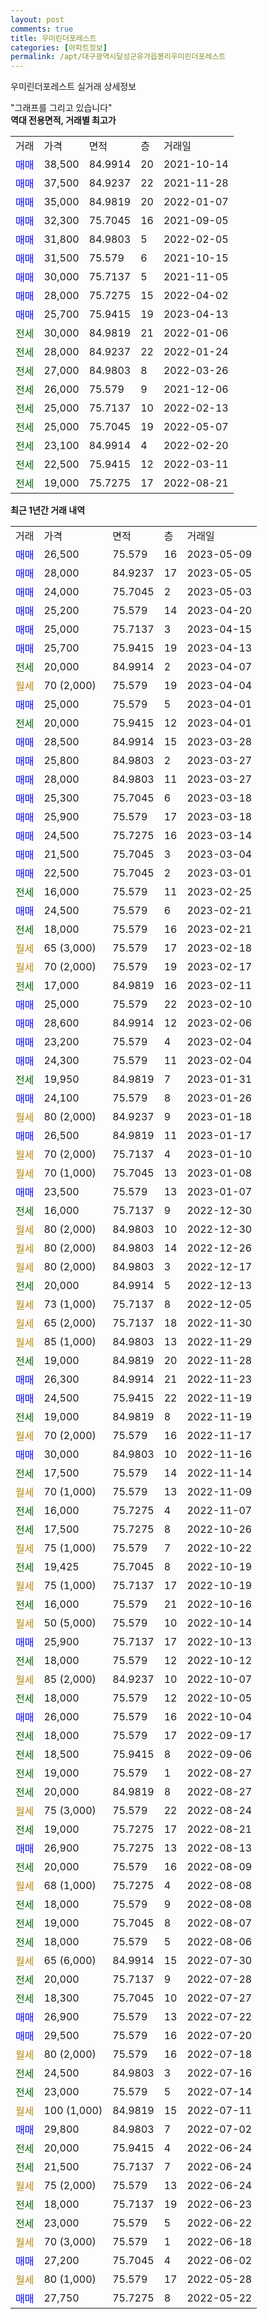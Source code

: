 ```yaml
---
layout: post
comments: true
title: 우미린더포레스트
categories: [아파트정보]
permalink: /apt/대구광역시달성군유가읍봉리우미린더포레스트
---
```


우미린더포레스트 실거래 상세정보

<script type="text/javascript">
  google.charts.load('current', {'packages':['line', 'corechart']});
  google.charts.setOnLoadCallback(drawChart);

  function drawChart() {
    var data = new google.visualization.DataTable();
    data.addColumn('date', '거래일');
    data.addColumn('number', "매매");
    data.addColumn('number', "전세");
    data.addColumn('number', "전매");

    data.addRows([[new Date(Date.parse("2023-05-09")), 26500, null, null], [new Date(Date.parse("2023-05-05")), 28000, null, null], [new Date(Date.parse("2023-05-03")), 24000, null, null], [new Date(Date.parse("2023-04-20")), 25200, null, null], [new Date(Date.parse("2023-04-15")), 25000, null, null], [new Date(Date.parse("2023-04-13")), 25700, null, null], [new Date(Date.parse("2023-04-07")), null, 20000, null], [new Date(Date.parse("2023-04-04")), null, null, null], [new Date(Date.parse("2023-04-01")), 25000, null, null], [new Date(Date.parse("2023-04-01")), null, 20000, null], [new Date(Date.parse("2023-03-28")), 28500, null, null], [new Date(Date.parse("2023-03-27")), 25800, null, null], [new Date(Date.parse("2023-03-27")), 28000, null, null], [new Date(Date.parse("2023-03-18")), 25300, null, null], [new Date(Date.parse("2023-03-18")), 25900, null, null], [new Date(Date.parse("2023-03-14")), 24500, null, null], [new Date(Date.parse("2023-03-04")), 21500, null, null], [new Date(Date.parse("2023-03-01")), 22500, null, null], [new Date(Date.parse("2023-02-25")), null, 16000, null], [new Date(Date.parse("2023-02-21")), 24500, null, null], [new Date(Date.parse("2023-02-21")), null, 18000, null], [new Date(Date.parse("2023-02-18")), null, null, null], [new Date(Date.parse("2023-02-17")), null, null, null], [new Date(Date.parse("2023-02-11")), null, 17000, null], [new Date(Date.parse("2023-02-10")), 25000, null, null], [new Date(Date.parse("2023-02-06")), 28600, null, null], [new Date(Date.parse("2023-02-04")), 23200, null, null], [new Date(Date.parse("2023-02-04")), 24300, null, null], [new Date(Date.parse("2023-01-31")), null, 19950, null], [new Date(Date.parse("2023-01-26")), 24100, null, null], [new Date(Date.parse("2023-01-18")), null, null, null], [new Date(Date.parse("2023-01-17")), 26500, null, null], [new Date(Date.parse("2023-01-10")), null, null, null], [new Date(Date.parse("2023-01-08")), null, null, null], [new Date(Date.parse("2023-01-07")), 23500, null, null], [new Date(Date.parse("2022-12-30")), null, 16000, null], [new Date(Date.parse("2022-12-30")), null, null, null], [new Date(Date.parse("2022-12-26")), null, null, null], [new Date(Date.parse("2022-12-17")), null, null, null], [new Date(Date.parse("2022-12-13")), null, 20000, null], [new Date(Date.parse("2022-12-05")), null, null, null], [new Date(Date.parse("2022-11-30")), null, null, null], [new Date(Date.parse("2022-11-29")), null, null, null], [new Date(Date.parse("2022-11-28")), null, 19000, null], [new Date(Date.parse("2022-11-23")), 26300, null, null], [new Date(Date.parse("2022-11-19")), 24500, null, null], [new Date(Date.parse("2022-11-19")), null, 19000, null], [new Date(Date.parse("2022-11-17")), null, null, null], [new Date(Date.parse("2022-11-16")), 30000, null, null], [new Date(Date.parse("2022-11-14")), null, 17500, null], [new Date(Date.parse("2022-11-09")), null, null, null], [new Date(Date.parse("2022-11-07")), null, 16000, null], [new Date(Date.parse("2022-10-26")), null, 17500, null], [new Date(Date.parse("2022-10-22")), null, null, null], [new Date(Date.parse("2022-10-19")), null, 19425, null], [new Date(Date.parse("2022-10-19")), null, null, null], [new Date(Date.parse("2022-10-16")), null, 16000, null], [new Date(Date.parse("2022-10-14")), null, null, null], [new Date(Date.parse("2022-10-13")), 25900, null, null], [new Date(Date.parse("2022-10-12")), null, 18000, null], [new Date(Date.parse("2022-10-07")), null, null, null], [new Date(Date.parse("2022-10-05")), null, 18000, null], [new Date(Date.parse("2022-10-04")), 26000, null, null], [new Date(Date.parse("2022-09-17")), null, 18000, null], [new Date(Date.parse("2022-09-06")), null, 18500, null], [new Date(Date.parse("2022-08-27")), null, 19000, null], [new Date(Date.parse("2022-08-27")), null, 20000, null], [new Date(Date.parse("2022-08-24")), null, null, null], [new Date(Date.parse("2022-08-21")), null, 19000, null], [new Date(Date.parse("2022-08-13")), 26900, null, null], [new Date(Date.parse("2022-08-09")), null, 20000, null], [new Date(Date.parse("2022-08-08")), null, null, null], [new Date(Date.parse("2022-08-08")), null, 18000, null], [new Date(Date.parse("2022-08-07")), null, 19000, null], [new Date(Date.parse("2022-08-06")), null, 18000, null], [new Date(Date.parse("2022-07-30")), null, null, null], [new Date(Date.parse("2022-07-28")), null, 20000, null], [new Date(Date.parse("2022-07-27")), null, 18300, null], [new Date(Date.parse("2022-07-22")), 26900, null, null], [new Date(Date.parse("2022-07-20")), 29500, null, null], [new Date(Date.parse("2022-07-18")), null, null, null], [new Date(Date.parse("2022-07-16")), null, 24500, null], [new Date(Date.parse("2022-07-14")), null, 23000, null], [new Date(Date.parse("2022-07-11")), null, null, null], [new Date(Date.parse("2022-07-02")), 29800, null, null], [new Date(Date.parse("2022-06-24")), null, 20000, null], [new Date(Date.parse("2022-06-24")), null, 21500, null], [new Date(Date.parse("2022-06-24")), null, null, null], [new Date(Date.parse("2022-06-23")), null, 18000, null], [new Date(Date.parse("2022-06-22")), null, 23000, null], [new Date(Date.parse("2022-06-18")), null, null, null], [new Date(Date.parse("2022-06-02")), 27200, null, null], [new Date(Date.parse("2022-05-28")), null, null, null], [new Date(Date.parse("2022-05-22")), 27750, null, null]]);

    var options = {
      hAxis: {
        format: 'yyyy/MM/dd'
      },    
      lineWidth: 0,
      pointsVisible: true,    
      title: '최근 1년간 유형별 실거래가 분포',
      legend: { position: 'bottom' }
    };

    var formatter = new google.visualization.NumberFormat({pattern:'###,###'} );
    formatter.format(data, 1);
    formatter.format(data, 2);
    
    setTimeout(function() {
        var chart = new google.visualization.LineChart(document.getElementById('columnchart_material'));
        chart.draw(data, (options));
        document.getElementById('loading').style.display = 'none';
    }, 200);
  }
</script>


<div id="loading" style="z-index:20; display: block; margin-left: 0px">"그래프를 그리고 있습니다"</div>
<div id="columnchart_material" style="width: 95%; margin-left: 0px; display: block"></div>
<!-- contents start -->
<b>역대 전용면적, 거래별 최고가</b>
<table class="sortable">
    <tr>
      <td>거래</td>
      <td>가격</td>
      <td>면적</td>
      <td>층</td>
      <td>거래일</td>
    </tr>
        <tr>
          <td><a style="color: blue">매매</a></td>
          <td>38,500</td>
          <td>84.9914</td>
          <td>20</td>
          <td>2021-10-14</td>
        </tr>            <tr>
          <td><a style="color: blue">매매</a></td>
          <td>37,500</td>
          <td>84.9237</td>
          <td>22</td>
          <td>2021-11-28</td>
        </tr>            <tr>
          <td><a style="color: blue">매매</a></td>
          <td>35,000</td>
          <td>84.9819</td>
          <td>20</td>
          <td>2022-01-07</td>
        </tr>            <tr>
          <td><a style="color: blue">매매</a></td>
          <td>32,300</td>
          <td>75.7045</td>
          <td>16</td>
          <td>2021-09-05</td>
        </tr>            <tr>
          <td><a style="color: blue">매매</a></td>
          <td>31,800</td>
          <td>84.9803</td>
          <td>5</td>
          <td>2022-02-05</td>
        </tr>            <tr>
          <td><a style="color: blue">매매</a></td>
          <td>31,500</td>
          <td>75.579</td>
          <td>6</td>
          <td>2021-10-15</td>
        </tr>            <tr>
          <td><a style="color: blue">매매</a></td>
          <td>30,000</td>
          <td>75.7137</td>
          <td>5</td>
          <td>2021-11-05</td>
        </tr>            <tr>
          <td><a style="color: blue">매매</a></td>
          <td>28,000</td>
          <td>75.7275</td>
          <td>15</td>
          <td>2022-04-02</td>
        </tr>            <tr>
          <td><a style="color: blue">매매</a></td>
          <td>25,700</td>
          <td>75.9415</td>
          <td>19</td>
          <td>2023-04-13</td>
        </tr>        
        <tr>
              <td><a style="color: darkgreen">전세</a></td>
              <td>30,000</td>
              <td>84.9819</td>
              <td>21</td>
              <td>2022-01-06</td>
            </tr>            <tr>
              <td><a style="color: darkgreen">전세</a></td>
              <td>28,000</td>
              <td>84.9237</td>
              <td>22</td>
              <td>2022-01-24</td>
            </tr>            <tr>
              <td><a style="color: darkgreen">전세</a></td>
              <td>27,000</td>
              <td>84.9803</td>
              <td>8</td>
              <td>2022-03-26</td>
            </tr>            <tr>
              <td><a style="color: darkgreen">전세</a></td>
              <td>26,000</td>
              <td>75.579</td>
              <td>9</td>
              <td>2021-12-06</td>
            </tr>            <tr>
              <td><a style="color: darkgreen">전세</a></td>
              <td>25,000</td>
              <td>75.7137</td>
              <td>10</td>
              <td>2022-02-13</td>
            </tr>            <tr>
              <td><a style="color: darkgreen">전세</a></td>
              <td>25,000</td>
              <td>75.7045</td>
              <td>19</td>
              <td>2022-05-07</td>
            </tr>            <tr>
              <td><a style="color: darkgreen">전세</a></td>
              <td>23,100</td>
              <td>84.9914</td>
              <td>4</td>
              <td>2022-02-20</td>
            </tr>            <tr>
              <td><a style="color: darkgreen">전세</a></td>
              <td>22,500</td>
              <td>75.9415</td>
              <td>12</td>
              <td>2022-03-11</td>
            </tr>            <tr>
              <td><a style="color: darkgreen">전세</a></td>
              <td>19,000</td>
              <td>75.7275</td>
              <td>17</td>
              <td>2022-08-21</td>
            </tr>        
    
</table>

<b>최근 1년간 거래 내역</b>

<table class="sortable">
    <tr>
      <td>거래</td>
      <td>가격</td>
      <td>면적</td>
      <td>층</td>
      <td>거래일</td>
    </tr>
    <tr>
      <td><a style="color: blue">매매</a></td>
      <td>26,500</td>
      <td>75.579</td>
      <td>16</td>
      <td>2023-05-09</td>
    </tr>          <tr>
      <td><a style="color: blue">매매</a></td>
      <td>28,000</td>
      <td>84.9237</td>
      <td>17</td>
      <td>2023-05-05</td>
    </tr>          <tr>
      <td><a style="color: blue">매매</a></td>
      <td>24,000</td>
      <td>75.7045</td>
      <td>2</td>
      <td>2023-05-03</td>
    </tr>          <tr>
      <td><a style="color: blue">매매</a></td>
      <td>25,200</td>
      <td>75.579</td>
      <td>14</td>
      <td>2023-04-20</td>
    </tr>          <tr>
      <td><a style="color: blue">매매</a></td>
      <td>25,000</td>
      <td>75.7137</td>
      <td>3</td>
      <td>2023-04-15</td>
    </tr>          <tr>
      <td><a style="color: blue">매매</a></td>
      <td>25,700</td>
      <td>75.9415</td>
      <td>19</td>
      <td>2023-04-13</td>
    </tr>          <tr>
      <td><a style="color: darkgreen">전세</a></td>
      <td>20,000</td>
      <td>84.9914</td>
      <td>2</td>
      <td>2023-04-07</td>
    </tr>          <tr>
      <td><a style="color: darkgoldenrod">월세</a></td>
      <td>70 (2,000)</td>
      <td>75.579</td>
      <td>19</td>
      <td>2023-04-04</td>
    </tr>          <tr>
      <td><a style="color: blue">매매</a></td>
      <td>25,000</td>
      <td>75.579</td>
      <td>5</td>
      <td>2023-04-01</td>
    </tr>          <tr>
      <td><a style="color: darkgreen">전세</a></td>
      <td>20,000</td>
      <td>75.9415</td>
      <td>12</td>
      <td>2023-04-01</td>
    </tr>          <tr>
      <td><a style="color: blue">매매</a></td>
      <td>28,500</td>
      <td>84.9914</td>
      <td>15</td>
      <td>2023-03-28</td>
    </tr>          <tr>
      <td><a style="color: blue">매매</a></td>
      <td>25,800</td>
      <td>84.9803</td>
      <td>2</td>
      <td>2023-03-27</td>
    </tr>          <tr>
      <td><a style="color: blue">매매</a></td>
      <td>28,000</td>
      <td>84.9803</td>
      <td>11</td>
      <td>2023-03-27</td>
    </tr>          <tr>
      <td><a style="color: blue">매매</a></td>
      <td>25,300</td>
      <td>75.7045</td>
      <td>6</td>
      <td>2023-03-18</td>
    </tr>          <tr>
      <td><a style="color: blue">매매</a></td>
      <td>25,900</td>
      <td>75.579</td>
      <td>17</td>
      <td>2023-03-18</td>
    </tr>          <tr>
      <td><a style="color: blue">매매</a></td>
      <td>24,500</td>
      <td>75.7275</td>
      <td>16</td>
      <td>2023-03-14</td>
    </tr>          <tr>
      <td><a style="color: blue">매매</a></td>
      <td>21,500</td>
      <td>75.7045</td>
      <td>3</td>
      <td>2023-03-04</td>
    </tr>          <tr>
      <td><a style="color: blue">매매</a></td>
      <td>22,500</td>
      <td>75.7045</td>
      <td>2</td>
      <td>2023-03-01</td>
    </tr>          <tr>
      <td><a style="color: darkgreen">전세</a></td>
      <td>16,000</td>
      <td>75.579</td>
      <td>11</td>
      <td>2023-02-25</td>
    </tr>          <tr>
      <td><a style="color: blue">매매</a></td>
      <td>24,500</td>
      <td>75.579</td>
      <td>6</td>
      <td>2023-02-21</td>
    </tr>          <tr>
      <td><a style="color: darkgreen">전세</a></td>
      <td>18,000</td>
      <td>75.579</td>
      <td>16</td>
      <td>2023-02-21</td>
    </tr>          <tr>
      <td><a style="color: darkgoldenrod">월세</a></td>
      <td>65 (3,000)</td>
      <td>75.579</td>
      <td>17</td>
      <td>2023-02-18</td>
    </tr>          <tr>
      <td><a style="color: darkgoldenrod">월세</a></td>
      <td>70 (2,000)</td>
      <td>75.579</td>
      <td>19</td>
      <td>2023-02-17</td>
    </tr>          <tr>
      <td><a style="color: darkgreen">전세</a></td>
      <td>17,000</td>
      <td>84.9819</td>
      <td>16</td>
      <td>2023-02-11</td>
    </tr>          <tr>
      <td><a style="color: blue">매매</a></td>
      <td>25,000</td>
      <td>75.579</td>
      <td>22</td>
      <td>2023-02-10</td>
    </tr>          <tr>
      <td><a style="color: blue">매매</a></td>
      <td>28,600</td>
      <td>84.9914</td>
      <td>12</td>
      <td>2023-02-06</td>
    </tr>          <tr>
      <td><a style="color: blue">매매</a></td>
      <td>23,200</td>
      <td>75.579</td>
      <td>4</td>
      <td>2023-02-04</td>
    </tr>          <tr>
      <td><a style="color: blue">매매</a></td>
      <td>24,300</td>
      <td>75.579</td>
      <td>11</td>
      <td>2023-02-04</td>
    </tr>          <tr>
      <td><a style="color: darkgreen">전세</a></td>
      <td>19,950</td>
      <td>84.9819</td>
      <td>7</td>
      <td>2023-01-31</td>
    </tr>          <tr>
      <td><a style="color: blue">매매</a></td>
      <td>24,100</td>
      <td>75.579</td>
      <td>8</td>
      <td>2023-01-26</td>
    </tr>          <tr>
      <td><a style="color: darkgoldenrod">월세</a></td>
      <td>80 (2,000)</td>
      <td>84.9237</td>
      <td>9</td>
      <td>2023-01-18</td>
    </tr>          <tr>
      <td><a style="color: blue">매매</a></td>
      <td>26,500</td>
      <td>84.9819</td>
      <td>11</td>
      <td>2023-01-17</td>
    </tr>          <tr>
      <td><a style="color: darkgoldenrod">월세</a></td>
      <td>70 (2,000)</td>
      <td>75.7137</td>
      <td>4</td>
      <td>2023-01-10</td>
    </tr>          <tr>
      <td><a style="color: darkgoldenrod">월세</a></td>
      <td>70 (1,000)</td>
      <td>75.7045</td>
      <td>13</td>
      <td>2023-01-08</td>
    </tr>          <tr>
      <td><a style="color: blue">매매</a></td>
      <td>23,500</td>
      <td>75.579</td>
      <td>13</td>
      <td>2023-01-07</td>
    </tr>          <tr>
      <td><a style="color: darkgreen">전세</a></td>
      <td>16,000</td>
      <td>75.7137</td>
      <td>9</td>
      <td>2022-12-30</td>
    </tr>          <tr>
      <td><a style="color: darkgoldenrod">월세</a></td>
      <td>80 (2,000)</td>
      <td>84.9803</td>
      <td>10</td>
      <td>2022-12-30</td>
    </tr>          <tr>
      <td><a style="color: darkgoldenrod">월세</a></td>
      <td>80 (2,000)</td>
      <td>84.9803</td>
      <td>14</td>
      <td>2022-12-26</td>
    </tr>          <tr>
      <td><a style="color: darkgoldenrod">월세</a></td>
      <td>80 (2,000)</td>
      <td>84.9803</td>
      <td>3</td>
      <td>2022-12-17</td>
    </tr>          <tr>
      <td><a style="color: darkgreen">전세</a></td>
      <td>20,000</td>
      <td>84.9914</td>
      <td>5</td>
      <td>2022-12-13</td>
    </tr>          <tr>
      <td><a style="color: darkgoldenrod">월세</a></td>
      <td>73 (1,000)</td>
      <td>75.7137</td>
      <td>8</td>
      <td>2022-12-05</td>
    </tr>          <tr>
      <td><a style="color: darkgoldenrod">월세</a></td>
      <td>65 (2,000)</td>
      <td>75.7137</td>
      <td>18</td>
      <td>2022-11-30</td>
    </tr>          <tr>
      <td><a style="color: darkgoldenrod">월세</a></td>
      <td>85 (1,000)</td>
      <td>84.9803</td>
      <td>13</td>
      <td>2022-11-29</td>
    </tr>          <tr>
      <td><a style="color: darkgreen">전세</a></td>
      <td>19,000</td>
      <td>84.9819</td>
      <td>20</td>
      <td>2022-11-28</td>
    </tr>          <tr>
      <td><a style="color: blue">매매</a></td>
      <td>26,300</td>
      <td>84.9914</td>
      <td>21</td>
      <td>2022-11-23</td>
    </tr>          <tr>
      <td><a style="color: blue">매매</a></td>
      <td>24,500</td>
      <td>75.9415</td>
      <td>22</td>
      <td>2022-11-19</td>
    </tr>          <tr>
      <td><a style="color: darkgreen">전세</a></td>
      <td>19,000</td>
      <td>84.9819</td>
      <td>8</td>
      <td>2022-11-19</td>
    </tr>          <tr>
      <td><a style="color: darkgoldenrod">월세</a></td>
      <td>70 (2,000)</td>
      <td>75.579</td>
      <td>16</td>
      <td>2022-11-17</td>
    </tr>          <tr>
      <td><a style="color: blue">매매</a></td>
      <td>30,000</td>
      <td>84.9803</td>
      <td>10</td>
      <td>2022-11-16</td>
    </tr>          <tr>
      <td><a style="color: darkgreen">전세</a></td>
      <td>17,500</td>
      <td>75.579</td>
      <td>14</td>
      <td>2022-11-14</td>
    </tr>          <tr>
      <td><a style="color: darkgoldenrod">월세</a></td>
      <td>70 (1,000)</td>
      <td>75.579</td>
      <td>13</td>
      <td>2022-11-09</td>
    </tr>          <tr>
      <td><a style="color: darkgreen">전세</a></td>
      <td>16,000</td>
      <td>75.7275</td>
      <td>4</td>
      <td>2022-11-07</td>
    </tr>          <tr>
      <td><a style="color: darkgreen">전세</a></td>
      <td>17,500</td>
      <td>75.7275</td>
      <td>8</td>
      <td>2022-10-26</td>
    </tr>          <tr>
      <td><a style="color: darkgoldenrod">월세</a></td>
      <td>75 (1,000)</td>
      <td>75.579</td>
      <td>7</td>
      <td>2022-10-22</td>
    </tr>          <tr>
      <td><a style="color: darkgreen">전세</a></td>
      <td>19,425</td>
      <td>75.7045</td>
      <td>8</td>
      <td>2022-10-19</td>
    </tr>          <tr>
      <td><a style="color: darkgoldenrod">월세</a></td>
      <td>75 (1,000)</td>
      <td>75.7137</td>
      <td>17</td>
      <td>2022-10-19</td>
    </tr>          <tr>
      <td><a style="color: darkgreen">전세</a></td>
      <td>16,000</td>
      <td>75.579</td>
      <td>21</td>
      <td>2022-10-16</td>
    </tr>          <tr>
      <td><a style="color: darkgoldenrod">월세</a></td>
      <td>50 (5,000)</td>
      <td>75.579</td>
      <td>10</td>
      <td>2022-10-14</td>
    </tr>          <tr>
      <td><a style="color: blue">매매</a></td>
      <td>25,900</td>
      <td>75.7137</td>
      <td>17</td>
      <td>2022-10-13</td>
    </tr>          <tr>
      <td><a style="color: darkgreen">전세</a></td>
      <td>18,000</td>
      <td>75.579</td>
      <td>12</td>
      <td>2022-10-12</td>
    </tr>          <tr>
      <td><a style="color: darkgoldenrod">월세</a></td>
      <td>85 (2,000)</td>
      <td>84.9237</td>
      <td>10</td>
      <td>2022-10-07</td>
    </tr>          <tr>
      <td><a style="color: darkgreen">전세</a></td>
      <td>18,000</td>
      <td>75.579</td>
      <td>12</td>
      <td>2022-10-05</td>
    </tr>          <tr>
      <td><a style="color: blue">매매</a></td>
      <td>26,000</td>
      <td>75.579</td>
      <td>16</td>
      <td>2022-10-04</td>
    </tr>          <tr>
      <td><a style="color: darkgreen">전세</a></td>
      <td>18,000</td>
      <td>75.579</td>
      <td>17</td>
      <td>2022-09-17</td>
    </tr>          <tr>
      <td><a style="color: darkgreen">전세</a></td>
      <td>18,500</td>
      <td>75.9415</td>
      <td>8</td>
      <td>2022-09-06</td>
    </tr>          <tr>
      <td><a style="color: darkgreen">전세</a></td>
      <td>19,000</td>
      <td>75.579</td>
      <td>1</td>
      <td>2022-08-27</td>
    </tr>          <tr>
      <td><a style="color: darkgreen">전세</a></td>
      <td>20,000</td>
      <td>84.9819</td>
      <td>8</td>
      <td>2022-08-27</td>
    </tr>          <tr>
      <td><a style="color: darkgoldenrod">월세</a></td>
      <td>75 (3,000)</td>
      <td>75.579</td>
      <td>22</td>
      <td>2022-08-24</td>
    </tr>          <tr>
      <td><a style="color: darkgreen">전세</a></td>
      <td>19,000</td>
      <td>75.7275</td>
      <td>17</td>
      <td>2022-08-21</td>
    </tr>          <tr>
      <td><a style="color: blue">매매</a></td>
      <td>26,900</td>
      <td>75.7275</td>
      <td>13</td>
      <td>2022-08-13</td>
    </tr>          <tr>
      <td><a style="color: darkgreen">전세</a></td>
      <td>20,000</td>
      <td>75.579</td>
      <td>16</td>
      <td>2022-08-09</td>
    </tr>          <tr>
      <td><a style="color: darkgoldenrod">월세</a></td>
      <td>68 (1,000)</td>
      <td>75.7275</td>
      <td>4</td>
      <td>2022-08-08</td>
    </tr>          <tr>
      <td><a style="color: darkgreen">전세</a></td>
      <td>18,000</td>
      <td>75.579</td>
      <td>9</td>
      <td>2022-08-08</td>
    </tr>          <tr>
      <td><a style="color: darkgreen">전세</a></td>
      <td>19,000</td>
      <td>75.7045</td>
      <td>8</td>
      <td>2022-08-07</td>
    </tr>          <tr>
      <td><a style="color: darkgreen">전세</a></td>
      <td>18,000</td>
      <td>75.579</td>
      <td>5</td>
      <td>2022-08-06</td>
    </tr>          <tr>
      <td><a style="color: darkgoldenrod">월세</a></td>
      <td>65 (6,000)</td>
      <td>84.9914</td>
      <td>15</td>
      <td>2022-07-30</td>
    </tr>          <tr>
      <td><a style="color: darkgreen">전세</a></td>
      <td>20,000</td>
      <td>75.7137</td>
      <td>9</td>
      <td>2022-07-28</td>
    </tr>          <tr>
      <td><a style="color: darkgreen">전세</a></td>
      <td>18,300</td>
      <td>75.7045</td>
      <td>10</td>
      <td>2022-07-27</td>
    </tr>          <tr>
      <td><a style="color: blue">매매</a></td>
      <td>26,900</td>
      <td>75.579</td>
      <td>13</td>
      <td>2022-07-22</td>
    </tr>          <tr>
      <td><a style="color: blue">매매</a></td>
      <td>29,500</td>
      <td>75.579</td>
      <td>16</td>
      <td>2022-07-20</td>
    </tr>          <tr>
      <td><a style="color: darkgoldenrod">월세</a></td>
      <td>80 (2,000)</td>
      <td>75.579</td>
      <td>16</td>
      <td>2022-07-18</td>
    </tr>          <tr>
      <td><a style="color: darkgreen">전세</a></td>
      <td>24,500</td>
      <td>84.9803</td>
      <td>3</td>
      <td>2022-07-16</td>
    </tr>          <tr>
      <td><a style="color: darkgreen">전세</a></td>
      <td>23,000</td>
      <td>75.579</td>
      <td>5</td>
      <td>2022-07-14</td>
    </tr>          <tr>
      <td><a style="color: darkgoldenrod">월세</a></td>
      <td>100 (1,000)</td>
      <td>84.9819</td>
      <td>15</td>
      <td>2022-07-11</td>
    </tr>          <tr>
      <td><a style="color: blue">매매</a></td>
      <td>29,800</td>
      <td>84.9803</td>
      <td>7</td>
      <td>2022-07-02</td>
    </tr>          <tr>
      <td><a style="color: darkgreen">전세</a></td>
      <td>20,000</td>
      <td>75.9415</td>
      <td>4</td>
      <td>2022-06-24</td>
    </tr>          <tr>
      <td><a style="color: darkgreen">전세</a></td>
      <td>21,500</td>
      <td>75.7137</td>
      <td>7</td>
      <td>2022-06-24</td>
    </tr>          <tr>
      <td><a style="color: darkgoldenrod">월세</a></td>
      <td>75 (2,000)</td>
      <td>75.579</td>
      <td>13</td>
      <td>2022-06-24</td>
    </tr>          <tr>
      <td><a style="color: darkgreen">전세</a></td>
      <td>18,000</td>
      <td>75.7137</td>
      <td>19</td>
      <td>2022-06-23</td>
    </tr>          <tr>
      <td><a style="color: darkgreen">전세</a></td>
      <td>23,000</td>
      <td>75.579</td>
      <td>5</td>
      <td>2022-06-22</td>
    </tr>          <tr>
      <td><a style="color: darkgoldenrod">월세</a></td>
      <td>70 (3,000)</td>
      <td>75.579</td>
      <td>1</td>
      <td>2022-06-18</td>
    </tr>          <tr>
      <td><a style="color: blue">매매</a></td>
      <td>27,200</td>
      <td>75.7045</td>
      <td>4</td>
      <td>2022-06-02</td>
    </tr>          <tr>
      <td><a style="color: darkgoldenrod">월세</a></td>
      <td>80 (1,000)</td>
      <td>75.579</td>
      <td>17</td>
      <td>2022-05-28</td>
    </tr>          <tr>
      <td><a style="color: blue">매매</a></td>
      <td>27,750</td>
      <td>75.7275</td>
      <td>8</td>
      <td>2022-05-22</td>
    </tr>      </table>
<!-- contents end -->    

